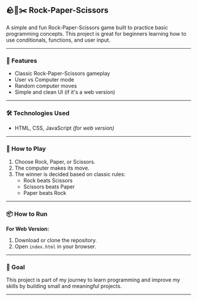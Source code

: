 
## 🪨📄✂️ Rock-Paper-Scissors

A simple and fun Rock-Paper-Scissors game built to practice basic programming concepts. This project is great for beginners learning how to use conditionals, functions, and user input.

---

### 🔹 Features
- Classic Rock-Paper-Scissors gameplay
- User vs Computer mode
- Random computer moves
- Simple and clean UI (if it's a web version)

---

### 🛠️ Technologies Used
- HTML, CSS, JavaScript *(for web version)*

---

### 🚀 How to Play
1. Choose Rock, Paper, or Scissors.
2. The computer makes its move.
3. The winner is decided based on classic rules:
   - Rock beats Scissors
   - Scissors beats Paper
   - Paper beats Rock

---

### 📦 How to Run
**For Web Version:**
1. Download or clone the repository.
2. Open `index.html` in your browser.


---

### 🎯 Goal
This project is part of my journey to learn programming and improve my skills by building small and meaningful projects.

---
